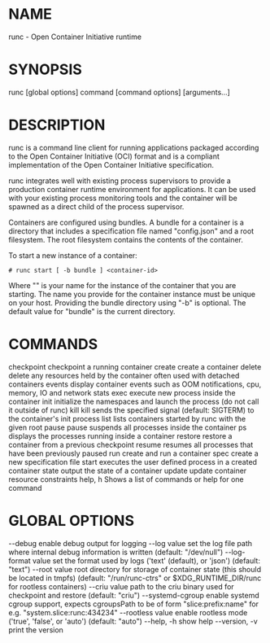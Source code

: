 # NAME
   runc - Open Container Initiative runtime

# SYNOPSIS
   runc [global options] command [command options] [arguments...]
   
# DESCRIPTION
runc is a command line client for running applications packaged according to
the Open Container Initiative (OCI) format and is a compliant implementation of the
Open Container Initiative specification.

runc integrates well with existing process supervisors to provide a production
container runtime environment for applications. It can be used with your
existing process monitoring tools and the container will be spawned as a
direct child of the process supervisor.

Containers are configured using bundles. A bundle for a container is a directory
that includes a specification file named "config.json" and a root filesystem.
The root filesystem contains the contents of the container. 

To start a new instance of a container:

    # runc start [ -b bundle ] <container-id>

Where "<container-id>" is your name for the instance of the container that you
are starting. The name you provide for the container instance must be unique on
your host. Providing the bundle directory using "-b" is optional. The default
value for "bundle" is the current directory.

# COMMANDS
   checkpoint   checkpoint a running container
   create       create a container
   delete       delete any resources held by the container often used with detached containers
   events       display container events such as OOM notifications, cpu, memory, IO and network stats
   exec         execute new process inside the container
   init         initialize the namespaces and launch the process (do not call it outside of runc)
   kill         kill sends the specified signal (default: SIGTERM) to the container's init process
   list         lists containers started by runc with the given root
   pause        pause suspends all processes inside the container
   ps           displays the processes running inside a container
   restore      restore a container from a previous checkpoint
   resume       resumes all processes that have been previously paused
   run          create and run a container
   spec         create a new specification file
   start        executes the user defined process in a created container
   state        output the state of a container
   update       update container resource constraints
   help, h      Shows a list of commands or help for one command
   
# GLOBAL OPTIONS
   --debug              enable debug output for logging
   --log value          set the log file path where internal debug information is written (default: "/dev/null")
   --log-format value   set the format used by logs ('text' (default), or 'json') (default: "text")
   --root value         root directory for storage of container state (this should be located in tmpfs) (default: "/run/runc-ctrs" or $XDG_RUNTIME_DIR/runc for rootless containers)
   --criu value         path to the criu binary used for checkpoint and restore (default: "criu")
   --systemd-cgroup     enable systemd cgroup support, expects cgroupsPath to be of form "slice:prefix:name" for e.g. "system.slice:runc:434234"
   --rootless value    enable rootless mode ('true', 'false', or 'auto') (default: "auto")
   --help, -h           show help
   --version, -v        print the version
